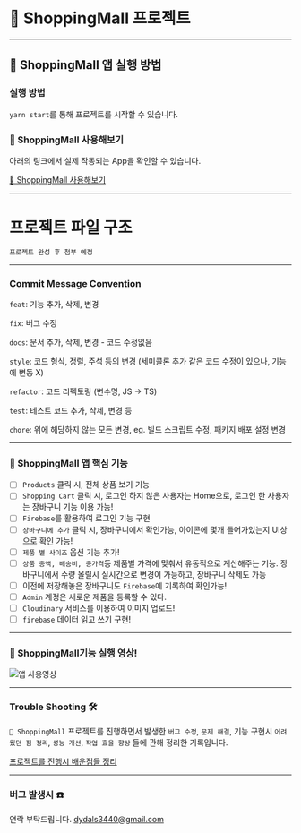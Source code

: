 # 🛒 ShoppingMall 프로젝트

---

## 🛒 ShoppingMall 앱 실행 방법

### 실행 방법

`yarn start`를 통해 프로젝트를 시작할 수 있습니다.

### 🛒 ShoppingMall 사용해보기

아래의 링크에서 실제 작동되는 App을 확인할 수 있습니다.

[🛒 ShoppingMall 사용해보기](https://effulgent-youtiao-b6a85c.netlify.app/)

---

# 프로젝트 파일 구조

```js
프로젝트 완성 후 첨부 예정
```

---

### Commit Message Convention

`feat`: 기능 추가, 삭제, 변경

`fix`: 버그 수정

`docs`: 문서 추가, 삭제, 변경 - 코드 수정없음

`style`: 코드 형식, 정렬, 주석 등의 변경
(세미콜론 추가 같은 코드 수정이 있으나, 기능에 변동 X)

`refactor`: 코드 리펙토링 (변수명, JS -> TS)

`test`: 테스트 코드 추가, 삭제, 변경 등

`chore`: 위에 해당하지 않는 모든 변경, eg. 빌드 스크립트 수정, 패키지 배포 설정 변경

---

### 🛒 ShoppingMall 앱 핵심 기능

- [ ] `Products` 클릭 시, 전체 상품 보기 기능
- [ ] `Shopping Cart` 클릭 시, 로그인 하지 않은 사용자는 Home으로, 로그인 한 사용자는 장바구니 기능 이용 가능!
- [ ] `Firebase`를 활용하여 로그인 기능 구현
- [ ] `장바구니에 추가` 클릭 시, 장바구니에서 확인가능, 아이콘에 몇개 들어가있는지 UI상으로 확인 가능!
- [ ] `제품 별 사이즈` 옵션 기능 추가!
- [ ] `상품 총액, 배송비, 총가격`등 제품별 가격에 맞춰서 유동적으로 계산해주는 기능. 장바구니에서 수량 올릴시 실시간으로 변경이 가능하고, 장바구니 삭제도 가능
- [ ] 이전에 저장해놓은 장바구니도 `Firebase`에 기록하여 확인가능!
- [ ] `Admin` 계정은 새로운 제품을 등록할 수 있다.
- [ ] `Cloudinary` 서비스를 이용하여 이미지 업로드!
- [ ] `firebase` 데이터 읽고 쓰기 구현!

---

### 🛒 ShoppingMall기능 실행 영상!

![앱 사용영상](./public/imgs/playYongtube.gif)

---

### Trouble Shooting 🛠️

`🛒 ShoppingMall` 프로젝트를 진행하면서 발생한 `버그 수정`, `문제 해결`, 기능 구현시 `어려웠던 점 정리`, `성능 개선`, `작업 효율 향상` 들에 관해 정리한 기록입니다.

[프로젝트를 진행시 배운점들 정리](https://www.notion.so/Yongtube-3d505b2b6255438cb3563429e2f7dc9e?pvs=4)

---

### 버그 발생시 ☎️

연락 부탁드립니다. <dydals3440@gmail.com>

